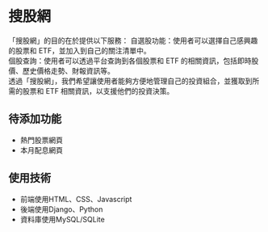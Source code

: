 # 搜股網
「搜股網」的目的在於提供以下服務：
自選股功能：使用者可以選擇自己感興趣的股票和 ETF，並加入到自己的關注清單中。  
個股查詢：使用者可以透過平台查詢到各個股票和 ETF 的相關資訊，包括即時股價、歷史價格走勢、財報資訊等。  
透過「搜股網」，我們希望讓使用者能夠方便地管理自己的投資組合，並獲取到所需的股票和 ETF 相關資訊，以支援他們的投資決策。  

## 待添加功能
*  熱門股票網頁
*  本月配息網頁

## 使用技術
*  前端使用HTML、CSS、Javascript
*  後端使用Django、Python
*  資料庫使用MySQL/SQLite
